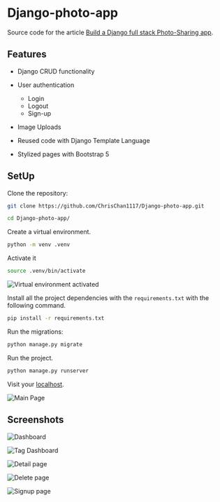 # Django-photo-app

Source code for the article  [Build a Django full stack Photo-Sharing app]().

## Features

- Django CRUD functionality

- User authentication 
    - Login
    - Logout
    - Sign-up

- Image Uploads

- Reused code with Django Template Language

- Stylized pages with Bootstrap 5


## SetUp

Clone the repository:

```bash
git clone https://github.com/ChrisChan1117/Django-photo-app.git

cd Django-photo-app/
```

Create a virtual environment.

```bash
python -m venv .venv
```

Activate it

```bash
source .venv/bin/activate
```

![Virtual environment activated](https://uploads.sitepoint.com/wp-content/uploads/2021/06/1622669492venv.png)

Install all the project dependencies with the `requirements.txt` with the following command.

```bash
pip install -r requirements.txt
```

Run the migrations:

```bash
python manage.py migrate
```

Run the project.

```bash
python manage.py runserver
```

Visit your [localhost](http://localhost:8000/).

![Main Page](https://uploads.sitepoint.com/wp-content/uploads/2021/05/1622404676list.png)

## Screenshots


![Dashboard](https://camo.githubusercontent.com/b91eb6691fa1cf9f611ba0b203f2e6f3e0c858de72a4374d5307c2005aff511a/68747470733a2f2f75706c6f6164732e73697465706f696e742e636f6d2f77702d636f6e74656e742f75706c6f6164732f323032312f30352f313632323430343637366c6973742e706e67)

![Tag Dashboard](https://camo.githubusercontent.com/2c72474471d3074367f0dbbd5a60f652ec56f450186793639d40dc84d360a068/68747470733a2f2f75706c6f6164732e73697465706f696e742e636f6d2f77702d636f6e74656e742f75706c6f6164732f323032312f30352f313632323430343637397461672d6c6973742e706e67)

![Detail page](https://camo.githubusercontent.com/9f9726e296539c66c5bab09984a5e3d9e8b9745fa0b0ac061f07e81f3ebd3e69/68747470733a2f2f75706c6f6164732e73697465706f696e742e636f6d2f77702d636f6e74656e742f75706c6f6164732f323032312f30352f3136323234303534303566697273742d70686f746f2e706e67)

![Delete page](https://camo.githubusercontent.com/c694125655898730707b4cd0f04c7775401db3e3bea8d035d743b271bf78f2e3/68747470733a2f2f75706c6f6164732e73697465706f696e742e636f6d2f77702d636f6e74656e742f75706c6f6164732f323032312f30352f3136323234313930323164656c6574652e706e67)

![Signup page](https://camo.githubusercontent.com/7e78e06bdf833096bc4231740d8a48384042cab423038e08aae7624d6aeeb4e6/68747470733a2f2f75706c6f6164732e73697465706f696e742e636f6d2f77702d636f6e74656e742f75706c6f6164732f323032312f30352f313632323431393439337369676e75702e706e67)
